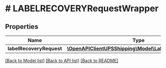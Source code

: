 # # LABELRECOVERYRequestWrapper

## Properties

Name | Type | Description | Notes
------------ | ------------- | ------------- | -------------
**labelRecoveryRequest** | [**\OpenAPIClientUPSShipping\Model\LabelRecoveryRequest**](LabelRecoveryRequest.md) |  |

[[Back to Model list]](../../README.md#models) [[Back to API list]](../../README.md#endpoints) [[Back to README]](../../README.md)
